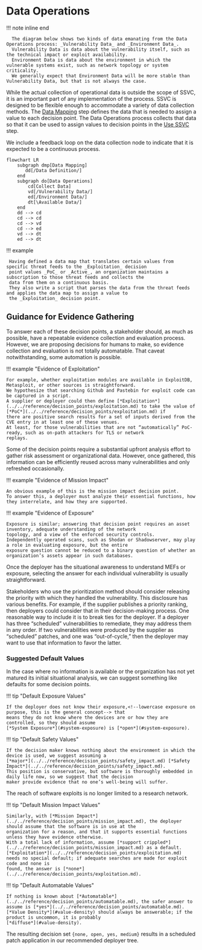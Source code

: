 # Data Operations

!!! note inline end

      The diagram below shows two kinds of data emanating from the Data Operations process: _Vulnerability Data_ and _Environment Data_.
      Vulnerability Data is data about the vulnerability itself, such as the technical impact or exploit availability.
      Environment Data is data about the environment in which the vulnerable systems exist, such as network topology or system criticality.
      We generally expect that Environment Data will be more stable than Vulnerability Data, but that is not always the case.

While the actual collection of operational data is outside the scope of SSVC, it is an important part of any implementation
of the process.
SSVC is designed to be flexible enough to accommodate a variety of data collection methods.
The [Data Mapping](prepare.md#data-mapping) step defines the data that is needed to assign a value to each decision point.
The Data Operations process collects that data so that it can be used to assign values to decision points in the 
[Use SSVC](use.md) step.

We include a feedback loop on the data collection node to indicate that it is expected to be a continuous process. 

```mermaid
flowchart LR
    subgraph dmp[Data Mapping]
       dd[/Data Definition/]
    end
    subgraph do[Data Operations]
        cd[Collect Data]
        vd[/Vulnerability Data/]
        ed[/Environment Data/]
        dt[\Available Data/]
    end
    dd --> cd
    cd --> cd
    cd --> vd
    cd --> ed
    vd --> dt
    ed --> dt
```

!!! example

     Having defined a data map that translates certain values from specific threat feeds to the _Exploitation_ decision 
     point values _PoC_ or _Active_, an organization maintains a subscription to those threat feeds and collects the 
     data from them on a continuous basis. 
     They also write a script that parses the data from the threat feeds and applies the data map to assign a value to 
     the _Exploitation_ decision point.

## Guidance for Evidence Gathering

To answer each of these decision points, a stakeholder should, as much as possible, have a repeatable evidence
collection and evaluation process.
However, we are proposing decisions for humans to make, so evidence collection and evaluation is not totally automatable.
That caveat notwithstanding, some automation is possible.

!!! example "Evidence of Exploitation"

    For example, whether exploitation modules are available in ExploitDB, Metasploit, or other sources is straightforward.
    We hypothesize that searching Github and Pastebin for exploit code can be captured in a script.
    A supplier or deployer could then define [*Exploitation*](../../reference/decision_points/exploitation.md) to take the value of [*PoC*](../../reference/decision_points/exploitation.md) if
    there are positive search results for a set of inputs derived from the CVE entry in at least one of these venues.
    At least, for those vulnerabilities that are not “automatically” PoC-ready, such as on-path attackers for TLS or network
    replays.

Some of the decision points require a substantial upfront analysis effort to gather risk assessment or organizational
data.
However, once gathered, this information can be efficiently reused across many vulnerabilities and only refreshed
occasionally.

!!! example "Evidence of Mission Impact"

    An obvious example of this is the mission impact decision point.
    To answer this, a deployer must analyze their essential functions, how they interrelate, and how they are supported.

!!! example "Evidence of Exposure"

    Exposure is similar; answering that decision point requires an asset inventory, adequate understanding of the network
    topology, and a view of the enforced security controls.
    Independently operated scans, such as Shodan or Shadowserver, may play a role in evaluating exposure, but the entire
    exposure question cannot be reduced to a binary question of whether an organization’s assets appear in such databases.

Once the deployer has the situational awareness to understand MEFs or exposure, selecting the answer for each individual
vulnerability is usually straightforward.

Stakeholders who use the prioritization method should consider releasing the priority with which they handled the
vulnerability.
This disclosure has various benefits.
For example, if the supplier publishes a priority ranking, then deployers could consider that in their decision-making
process.
One reasonable way to include it is to break ties for the deployer.
If a deployer has three “scheduled” vulnerabilities to remediate, they may address them in any order.
If two vulnerabilities were produced by the supplier as “scheduled” patches, and one was “out-of-cycle,” then the
deployer may want to use that information to favor the latter.

### Suggested Default Values

In the case where no information is available or the organization has not yet matured its initial situational analysis,
we can suggest something like defaults for some decision points.

!!! tip "Default Exposure Values"

    If the deployer does not know their exposure,<!--lowercase exposure on purpose, this is the general concept--> that
    means they do not know where the devices are or how they are controlled, so they should assume
    [*System Exposure*](#system-exposure) is [*open*](#system-exposure).

!!! tip "Default Safety Values"

    If the decision maker knows nothing about the environment in which the device is used, we suggest assuming a
    [*major*](../../reference/decision_points/safety_impact.md) [*Safety Impact*](../../reference/decision_points/safety_impact.md).
    This position is conservative, but software is thoroughly embedded in daily life now, so we suggest that the decision
    maker provide evidence that no one’s well-being will suffer.

The reach of software exploits is no longer limited to a research network.

!!! tip "Default Mission Impact Values"

    Similarly, with [*Mission Impact*](../../reference/decision_points/mission_impact.md), the deployer should assume that the software is in use at the
    organization for a reason, and that it supports essential functions unless they have evidence otherwise.
    With a total lack of information, assume [*support crippled*](../../reference/decision_points/mission_impact.md) as a default.
    [*Exploitation*](../../reference/decision_points/exploitation.md) needs no special default; if adequate searches are made for exploit code and none is
    found, the answer is [*none*](../../reference/decision_points/exploitation.md).


!!! tip "Default Automatable Values"

    If nothing is known about [*Automatable*](../../reference/decision_points/automatable.md), the safer answer to assume is [*yes*](../../reference/decision_points/automatable.md).
    [*Value Density*](#value-density) should always be answerable; if the product is uncommon, it is probably
    [*diffuse*](#value-density).

The resulting decision set `{none, open, yes, medium}` results in a scheduled patch application in our recommended
deployer tree.

